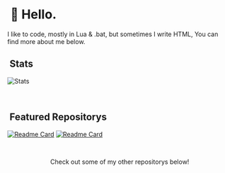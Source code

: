 
# &nbsp;👋 Hello.

I like to code, mostly in Lua & .bat, but sometimes I write HTML, You can find more about me below. 

## &nbsp;Stats

![Stats](https://github-readme-stats.vercel.app/api?username=dyzuofficial&hide=contribs,prs&show_icons=true&bg_color=0d1116&title_color=FFFFFF&text_color=FFFFFF&icon_color=FFFFFF)

&nbsp;

## &nbsp;Featured Repositorys

[![Readme Card](https://github-readme-stats.vercel.app/api/pin/?username=dyzuofficial&repo=amoledjeykll&bg_color=0d1116&title_color=FFFFFF&text_color=FFFFFF&icon_color=FFFFFF)](https://github.com/dyzuofficial/amoledjeykll) 
[![Readme Card](https://github-readme-stats.vercel.app/api/pin/?username=bread-official&repo=bread&bg_color=0d1116&title_color=FFFFFF&text_color=FFFFFF&icon_color=FFFFFF)](https://github.com/bread-official/bread) 

&nbsp;



<p align="center">
&nbsp;Check out some of my other repositorys below!
</p>
&nbsp;
